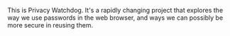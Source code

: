 This is Privacy Watchdog. It's a rapidly changing project that explores the way we use passwords in the web browser, and ways we can possibly be more secure in reusing them.